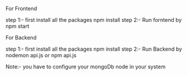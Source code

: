 For Frontend

step 1:- first install all the packages 
         npm install
step 2:- Run forntend by
         npm start

For Backend

step 1:- first install all the packages 
         npm install
step 2:- Run Backend by
         nodemon api.js or npm api.js


Note:- you have to configure your mongoDb node in your system
